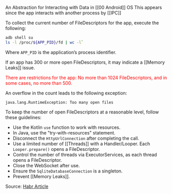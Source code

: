 An Abstraction for Interacting with Data in [[00 Android]] OS
This appears since the app interacts with another process by [[IPC]] 

To collect the current number of FileDescriptors for the app, execute the following:

```bash
adb shell su 
ls -l /proc/${APP_PID}/fd | wc -l`
```

Where `APP_PID` is the application’s process identifier.

If an app has 300 or more open FileDescriptors, it may indicate a [[Memory Leaks]] issue.

<span style="color:red">There are restrictions for the app: No more than 1024 FileDescriptors, and in some cases, no more than 500.</span>

An overflow in the count leads to the following exception:

`java.lang.RuntimeException: Too many open files`

To keep the number of open FileDescriptors at a reasonable level, follow these guidelines:

- Use the Kotlin `use` function to work with resources.
- In Java, use the "try-with-resources" statement.
- Disconnect the `HttpUrlConnection` after completing the call.
- Use a limited number of [[Threads]] with a Handler/Looper. Each `Looper.prepare()` opens a FileDescriptor.
- Control the number of threads via ExecutorServices, as each thread opens a FileDescriptor.
- Close the WebSocket after use.
- Ensure the `SqliteDatabaseConnection` is a singleton.
- Prevent [[Memory Leaks]].

Source: [Habr Article](https://habr.com/ru/articles/749568/)